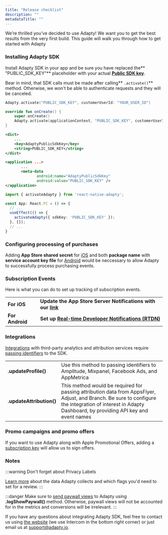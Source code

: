 ```yaml
---
title: "Release checklist"
description: ""
metadataTitle: ""
---
```


We’re thrilled you’ve decided to use Adapty! We want you to get the best results from the very first build. This guide will walk you through how to get started with Adapty

### Installing Adapty SDK

Install Adapty SDK in your app and be sure you have replaced the** "PUBLIC_SDK_KEY"** placeholder with your actual **[Public SDK key](https://app.adapty.io/settings/general)**.

Bear in mind, that SDK calls must be made after calling** `.activate()`** method. Otherwise, we won't be able to authenticate requests and they will be canceled.

```swift iOS
Adapty.activate("PUBLIC_SDK_KEY", customerUserId: "YOUR_USER_ID")
```
```kotlin Android
override fun onCreate() {
    super.onCreate()
    Adapty.activate(applicationContext, "PUBLIC_SDK_KEY", customerUserId: "YOUR_USER_ID")
}
```
```xml Flutter - info.plist
<dict>
    ...
    <key>AdaptyPublicSdkKey</key>
    <string>PUBLIC_SDK_KEY</string>
</dict>
```
```xml Flutter - AndroidManifest.xml
<application ...>
       ...
       <meta-data
              android:name="AdaptyPublicSdkKey"
              android:value="PUBLIC_SDK_KEY" />
</application>
```
```typescript React Native - /src/App.tsx
import { activateAdapty } from 'react-native-adapty';

const App: React.FC = () => {
  // ...
  useEffect(() => {
    activateAdapty({ sdkKey: 'PUBLIC_SDK_KEY' });
  }, []);
  // ...
}
```

### Configuring processing of purchases

Adding  **App Store shared secret** for [iOS](app-store-shared-secret) and both **package name** with **service account key file** for [Android](service-account-key-file) would be neccessary to allow Adapty to successfully process purchasing events.

### Subscription Events

Here is what you can do to set up tracking of subscription events.

|                  |                                                                                                    |
| :--------------- | :------------------------------------------------------------------------------------------------- |
| **For iOS**      | **Update the App Store Server Notifications with our [link](app-store-server-notifications)**  |
| **For Android**  | **Set up [Real-time Developer Notifications (RTDN)](real-time-developer-notifications-rtdn)**  |

### Integrations

[Integrations](events) with third-party analytics and attribution services require [passing identifiers](analytics-integration) to the SDK. 

|                          |                                                                                                                                                                                                           |
| :----------------------- | :-------------------------------------------------------------------------------------------------------------------------------------------------------------------------------------------------------- |
| **.updateProfile()**     | Use this method to passing identifiers to Amplitude, Mixpanel, Facebook Ads, and AppMetrica                                                                                                               |
| **.updateAttribution()** | This method would be required for passing attribution data from AppsFlyer, Adjust, and Branch. Be sure to configure the integration of interest in Adapty Dashboard, by providing API key and event names |

### Promo campaigns and promo offers

If you want to use Adapty along with Apple Promotional Offers, adding a [subscription key](app-store-promotional-offers) will allow us to sign offers.

### Notes

:::warning
Don't forget about Privacy Labels

[Learn more](apple-app-privacy) about the data Adapty collects and which flags you'd need to set for a review.
:::

:::danger
Make sure to [send paywall views](displaying-products#paywall-analytics) to Adapty using **.logShowPaywall()** method. Otherwise, paywall views will not be accounted for in the metrics and conversions will be irrelevant.
:::

If you have any questions about integrating Adapty SDK, feel free to contact us using [the website](https://adapty.io) (we use Intercom in the bottom right corner) or just email us at [support@adapty.io](mailto:support@adapty.io).